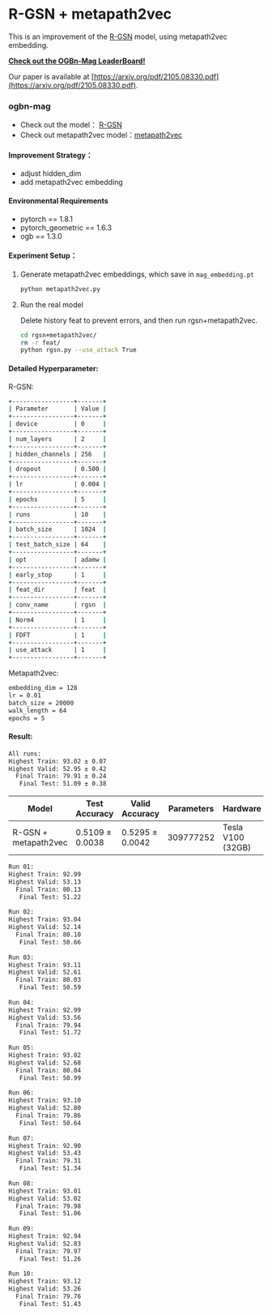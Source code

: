 # R-GSN + metapath2vec

This is an improvement of the [R-GSN](https://github.com/xjtuwxliang/R-GSN/tree/main) model, using metapath2vec embedding. 

[**Check out the OGBn-Mag LeaderBoard!**](https://ogb.stanford.edu/docs/leader_nodeprop/#ogbn-mag)

Our paper is available at [https://arxiv.org/pdf/2105.08330.pdf](https://arxiv.org/pdf/2105.08330.pdf).

### ogbn-mag

+ Check out the model： [R-GSN](https://github.com/xjtuwxliang/R-GSN/tree/main)
+ Check out metapath2vec model：[metapath2vec](https://ericdongyx.github.io/papers/KDD17-dong-chawla-swami-metapath2vec.pdf)

#### Improvement Strategy：

+ adjust hidden_dim
+ add metapath2vec embedding

#### Environmental Requirements

+ pytorch == 1.8.1
+ pytorch_geometric == 1.6.3
+ ogb == 1.3.0

#### Experiment Setup：

1. Generate metapath2vec embeddings, which save in `mag_embedding.pt`

   ```bash
   python metapath2vec.py
   ```

2. Run the real model

   Delete history feat to prevent errors, and then run rgsn+metapath2vec.
   
   ```bash
   cd rgsn+metapath2vec/
   rm -r feat/
   python rgsn.py --use_attack True
   ```
   

#### Detailed Hyperparameter:

R-GSN:

```bash
+-----------------+-------+
| Parameter       | Value |
+-----------------+-------+
| device          | 0     |
+-----------------+-------+
| num_layers      | 2     |
+-----------------+-------+
| hidden_channels | 256   |
+-----------------+-------+
| dropout         | 0.500 |
+-----------------+-------+
| lr              | 0.004 |
+-----------------+-------+
| epochs          | 5     |
+-----------------+-------+
| runs            | 10    |
+-----------------+-------+
| batch_size      | 1024  |
+-----------------+-------+
| test_batch_size | 64    |
+-----------------+-------+
| opt             | adamw |
+-----------------+-------+
| early_stop      | 1     |
+-----------------+-------+
| feat_dir        | feat  |
+-----------------+-------+
| conv_name       | rgsn  |
+-----------------+-------+
| Norm4           | 1     |
+-----------------+-------+
| FDFT            | 1     |
+-----------------+-------+
| use_attack      | 1     |
+-----------------+-------+
```

Metapath2vec:

```bash
embedding_dim = 128
lr = 0.01
batch_size = 20000
walk_length = 64
epochs = 5
```

#### Result:

```bash
All runs:
Highest Train: 93.02 ± 0.07
Highest Valid: 52.95 ± 0.42
  Final Train: 79.91 ± 0.24
   Final Test: 51.09 ± 0.38
```

| Model                | Test Accuracy   | Valid Accuracy  | Parameters | Hardware          |
| -------------------- | --------------- | --------------- | ---------- | ----------------- |
| R-GSN + metapath2vec | 0.5109 ± 0.0038 | 0.5295 ± 0.0042 | 309777252  | Tesla V100 (32GB) |

```bash
Run 01:
Highest Train: 92.99
Highest Valid: 53.13
  Final Train: 80.13
   Final Test: 51.22
   
Run 02:
Highest Train: 93.04
Highest Valid: 52.14
  Final Train: 80.10
   Final Test: 50.66
   
Run 03:
Highest Train: 93.11
Highest Valid: 52.61
  Final Train: 80.03
   Final Test: 50.59
   
Run 04:
Highest Train: 92.99
Highest Valid: 53.56
  Final Train: 79.94
   Final Test: 51.72
   
Run 05:
Highest Train: 93.02
Highest Valid: 52.68
  Final Train: 80.04
   Final Test: 50.99
   
Run 06:
Highest Train: 93.10
Highest Valid: 52.80
  Final Train: 79.86
   Final Test: 50.64
   
Run 07:
Highest Train: 92.90
Highest Valid: 53.43
  Final Train: 79.31
   Final Test: 51.34
   
Run 08:
Highest Train: 93.01
Highest Valid: 53.02
  Final Train: 79.98
   Final Test: 51.06
   
Run 09:
Highest Train: 92.94
Highest Valid: 52.83
  Final Train: 79.97
   Final Test: 51.26
   
Run 10:
Highest Train: 93.12
Highest Valid: 53.26
  Final Train: 79.76
   Final Test: 51.43
```




